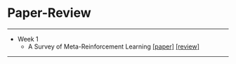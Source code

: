 # Paper-Review
---

- Week 1 
    - A Survey of Meta-Reinforcement Learning [[paper]](https://github.com/junginkim23/Paper-Review/blob/master/JunginKim/Week%201/%5B2023%5D%20A%20Survey%20of%20Meta-Reinforcement%20Learning_paper.pdf) [[review]](https://github.com/junginkim23/Paper-Review/blob/master/JunginKim/Week%201/%5B2023%5D%20A%20Survey%20of%20Meta-Reinforcement%20Learning.pdf)

---
